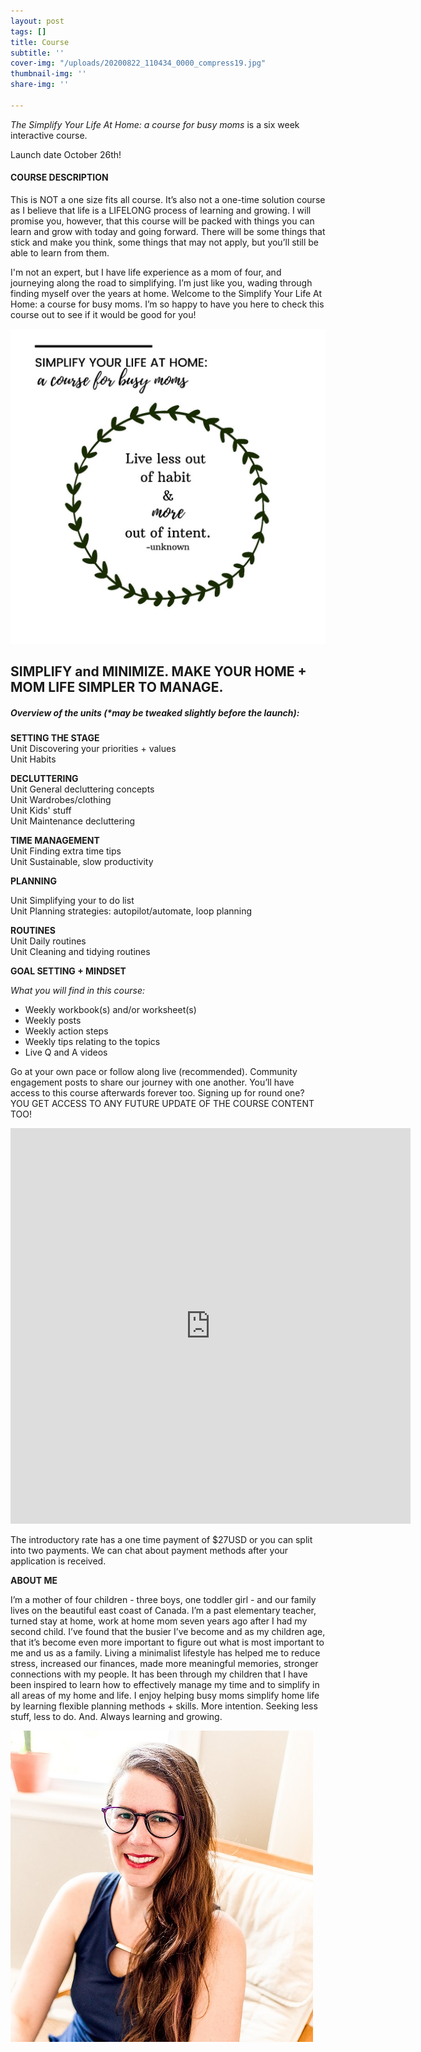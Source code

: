 ```yaml
---
layout: post
tags: []
title: Course
subtitle: ''
cover-img: "/uploads/20200822_110434_0000_compress19.jpg"
thumbnail-img: ''
share-img: ''

---
```

_The Simplify Your Life At Home: a course for busy moms_ is a six week interactive course.

Launch date October 26th!

#### COURSE DESCRIPTION

This is NOT a one size fits all course. It’s also not a one-time solution course as I believe that life is a LIFELONG process of learning and growing. I will promise you, however, that this course will be packed with things you can learn and grow with today and going forward. There will be some things that stick and make you think, some things that may not apply, but you’ll still be able to learn from them.

I'm not an expert, but I have life experience as a mom of four, and journeying along the road to simplifying. I’m just like you, wading through finding myself over the years at home. Welcome to the Simplify Your Life At Home: a course for busy moms. I’m so happy to have you here to check this course out to see if it would be good for you!

![An image of the course title with a wreath around it.](/uploads/20201006_142440_0000_compress75.jpg "courseimage")

## SIMPLIFY and MINIMIZE. MAKE YOUR HOME + MOM LIFE SIMPLER TO MANAGE.

##### Overview of the units (*may be tweaked slightly before the launch):

**SETTING THE STAGE**  
Unit Discovering your priorities + values  
Unit Habits

**DECLUTTERING**  
Unit General decluttering concepts  
Unit Wardrobes/clothing  
Unit Kids' stuff  
Unit Maintenance decluttering

**TIME MANAGEMENT**  
Unit Finding extra time tips  
Unit Sustainable, slow productivity

**PLANNING**

Unit Simplifying your to do list  
Unit Planning strategies: autopilot/automate, loop planning

**ROUTINES**  
Unit Daily routines  
Unit Cleaning and tidying routines

**GOAL SETTING + MINDSET**

_What you will find in this course:_

* Weekly workbook(s) and/or worksheet(s)
* Weekly posts
* Weekly action steps
* Weekly tips relating to the topics
* Live Q and A videos

Go at your own pace or follow along live (recommended). Community engagement posts to share our journey with one another. You’ll have access to this course afterwards forever too. Signing up for round one? YOU GET ACCESS TO ANY FUTURE UPDATE OF THE COURSE CONTENT TOO!

<iframe src="https://docs.google.com/forms/d/e/1FAIpQLSdW98wCbIUsUbv4EPGEZ5PJFwwgL2hm5wZr6gOIMX6g-qM3Iw/viewform?embedded=true" width="640" height="633" frameborder="0" marginheight="0" marginwidth="0">Loading…</iframe>

The introductory rate has a one time payment of $27USD or you can split into two payments. We can chat about payment methods after your application is received.

**ABOUT ME**

I’m a mother of four children - three boys, one toddler girl - and our family lives on the beautiful east coast of Canada. I’m a past elementary teacher, turned stay at home, work at home mom seven years ago after I had my second child. I’ve found that the busier I’ve become and as my children age, that it’s become even more important to figure out what is most important to me and us as a family. Living a minimalist lifestyle has helped me to reduce stress, increased our finances, made more meaningful memories, stronger connections with my people. It has been through my children that I have been inspired to learn how to effectively manage my time and to simplify in all areas of my home and life. I enjoy helping busy moms simplify home life by learning flexible planning methods + skills. More intention. Seeking less stuff, less to do. And. Always learning and growing.

![](/uploads/headshot.jpg)